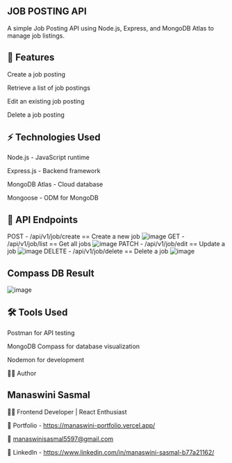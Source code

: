 ## JOB POSTING API

A simple Job Posting API using Node.js, Express, and MongoDB Atlas to manage job listings.

## 📌 Features

Create a job posting

Retrieve a list of job postings

Edit an existing job posting

Delete a job posting

## ⚡ Technologies Used

Node.js - JavaScript runtime

Express.js - Backend framework

MongoDB Atlas - Cloud database

Mongoose - ODM for MongoDB

## 📌 API Endpoints

POST - /api/v1/job/create ==  Create a new job
![image](https://github.com/user-attachments/assets/ad2a3ec7-36b8-4f18-983d-024287a6abe6)
GET - /api/v1/job/list == Get all jobs
![image](https://github.com/user-attachments/assets/af98ca22-ff97-4fe4-8c09-2a744306c5ff)
PATCH - /api/v1/job/edit	 == Update a job
![image](https://github.com/user-attachments/assets/eaca4fdc-62a0-49dc-a831-b0429353c80c)
DELETE - /api/v1/job/delete	 == Delete a job
![image](https://github.com/user-attachments/assets/4982e3d5-f921-4526-893a-610e78dfc2b7)

## Compass DB Result
![image](https://github.com/user-attachments/assets/aa74335f-50d7-41db-872d-e89039b7b338)

## 🛠️ Tools Used

Postman for API testing

MongoDB Compass for database visualization

Nodemon for development

🙋‍♀️ Author

## Manaswini Sasmal

👩‍💻 Frontend Developer | React Enthusiast

🔗 Portfolio - https://manaswini-portfolio.vercel.app/

📧 manaswinisasmal5597@gmail.com

🔗 LinkedIn - https://www.linkedin.com/in/manaswini-sasmal-b77a21162/





